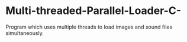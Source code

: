 # Multi-threaded-Parallel-Loader-C-
Program which uses multiple threads to load images and sound files simultaneously. 
